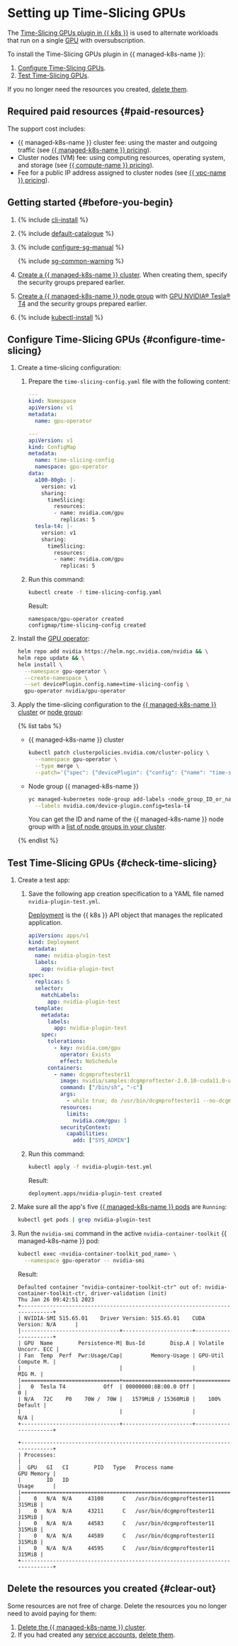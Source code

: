 # Setting up Time-Slicing GPUs


The [Time-Slicing GPUs plugin in {{ k8s }}](https://docs.nvidia.com/datacenter/cloud-native/gpu-operator/gpu-sharing.html) is used to alternate workloads that run on a single [GPU](../../compute/concepts/gpus.md) with oversubscription.

To install the Time-Slicing GPUs plugin in {{ managed-k8s-name }}:

1. [Configure Time-Slicing GPUs](#configure-time-slicing).
1. [Test Time-Slicing GPUs](#check-time-slicing).

If you no longer need the resources you created, [delete them](#clear-out).


## Required paid resources {#paid-resources}

The support cost includes:

* {{ managed-k8s-name }} cluster fee: using the master and outgoing traffic (see [{{ managed-k8s-name }} pricing](../../managed-kubernetes/pricing.md)).
* Cluster nodes (VM) fee: using computing resources, operating system, and storage (see [{{ compute-name }} pricing](../../compute/pricing.md)).
* Fee for a public IP address assigned to cluster nodes (see [{{ vpc-name }} pricing](../../vpc/pricing.md#prices-public-ip)).


## Getting started {#before-you-begin}

1. {% include [cli-install](../../_includes/cli-install.md) %}

1. {% include [default-catalogue](../../_includes/default-catalogue.md) %}

1. {% include [configure-sg-manual](../../_includes/managed-kubernetes/security-groups/configure-sg-manual-lvl3.md) %}

    {% include [sg-common-warning](../../_includes/managed-kubernetes/security-groups/sg-common-warning.md) %}

1. [Create a {{ managed-k8s-name }} cluster](../../managed-kubernetes/operations/kubernetes-cluster/kubernetes-cluster-create.md). When creating them, specify the security groups prepared earlier.

1. [Create a {{ managed-k8s-name }} node group](../../managed-kubernetes/operations/node-group/node-group-create.md) with [GPU NVIDIA® Tesla® T4](../../compute/concepts/gpus.md#tesla-t4) and the security groups prepared earlier.

1. {% include [kubectl-install](../../_includes/managed-kubernetes/kubectl-install.md) %}

## Configure Time-Slicing GPUs {#configure-time-slicing}

1. Create a time-slicing configuration:
   1. Prepare the `time-slicing-config.yaml` file with the following content:

      ```yaml
      ---
      kind: Namespace
      apiVersion: v1
      metadata:
        name: gpu-operator

      ---
      apiVersion: v1
      kind: ConfigMap
      metadata:
        name: time-slicing-config
        namespace: gpu-operator
      data:
        a100-80gb: |-
          version: v1
          sharing:
            timeSlicing:
              resources:
              - name: nvidia.com/gpu
                replicas: 5
        tesla-t4: |-
          version: v1
          sharing:
            timeSlicing:
              resources:
              - name: nvidia.com/gpu
                replicas: 5
      ```

   1. Run this command:

      ```bash
      kubectl create -f time-slicing-config.yaml
      ```

      Result:

      ```text
      namespace/gpu-operator created
      configmap/time-slicing-config created
      ```

1. Install the [GPU operator](https://docs.nvidia.com/datacenter/cloud-native/gpu-operator/overview.html):

   ```bash
   helm repo add nvidia https://helm.ngc.nvidia.com/nvidia && \
   helm repo update && \
   helm install \
     --namespace gpu-operator \
     --create-namespace \
     --set devicePlugin.config.name=time-slicing-config \
     gpu-operator nvidia/gpu-operator
   ```

1. Apply the time-slicing configuration to the [{{ managed-k8s-name }} cluster](../../managed-kubernetes/concepts/index.md#kubernetes-cluster) or [node group](../../managed-kubernetes/concepts/index.md#node-group):

   {% list tabs %}

   - {{ managed-k8s-name }} cluster

     ```bash
     kubectl patch clusterpolicies.nvidia.com/cluster-policy \
       --namespace gpu-operator \
       --type merge \
       --patch='{"spec": {"devicePlugin": {"config": {"name": "time-slicing-config", "default": "tesla-t4"}}}}'
     ```

   - Node group {{ managed-k8s-name }}

     ```bash
     yc managed-kubernetes node-group add-labels <node_group_ID_or_name> \
       --labels nvidia.com/device-plugin.config=tesla-t4
     ```

     You can get the ID and name of the {{ managed-k8s-name }} node group with a [list of node groups in your cluster](../../managed-kubernetes/operations/node-group/node-group-list.md#list).

   {% endlist %}

## Test Time-Slicing GPUs {#check-time-slicing}

1. Create a test app:
   1. Save the following app creation specification to a YAML file named `nvidia-plugin-test.yml`.

      [Deployment](https://kubernetes.io/docs/concepts/workloads/controllers/deployment/) is the {{ k8s }} API object that manages the replicated application.

      ```yaml
      apiVersion: apps/v1
      kind: Deployment
      metadata:
        name: nvidia-plugin-test
        labels:
          app: nvidia-plugin-test
      spec:
        replicas: 5
        selector:
          matchLabels:
            app: nvidia-plugin-test
        template:
          metadata:
            labels:
              app: nvidia-plugin-test
          spec:
            tolerations:
              - key: nvidia.com/gpu
                operator: Exists
                effect: NoSchedule
            containers:
              - name: dcgmproftester11
                image: nvidia/samples:dcgmproftester-2.0.10-cuda11.0-ubuntu18.04
                command: ["/bin/sh", "-c"]
                args:
                  - while true; do /usr/bin/dcgmproftester11 --no-dcgm-validation -t 1004 -d 300; sleep 30; done
                resources:
                  limits:
                    nvidia.com/gpu: 1
                securityContext:
                  capabilities:
                    add: ["SYS_ADMIN"]
      ```

   1. Run this command:

      ```bash
      kubectl apply -f nvidia-plugin-test.yml
      ```

      Result:

      ```text
      deployment.apps/nvidia-plugin-test created
      ```

1. Make sure all the app's five [{{ managed-k8s-name }} pods](../../managed-kubernetes/concepts/index.md#pod) are `Running`:

   ```bash
   kubectl get pods | grep nvidia-plugin-test
   ```

1. Run the `nvidia-smi` command in the active `nvidia-container-toolkit` {{ managed-k8s-name }} pod:

   ```bash
   kubectl exec <nvidia-container-toolkit_pod_name> \
     --namespace gpu-operator -- nvidia-smi
   ```

   Result:

   ```text
   Defaulted container "nvidia-container-toolkit-ctr" out of: nvidia-container-toolkit-ctr, driver-validation (init)
   Thu Jan 26 09:42:51 2023
   +-----------------------------------------------------------------------------+
   | NVIDIA-SMI 515.65.01    Driver Version: 515.65.01    CUDA Version: N/A      |
   |-------------------------------+----------------------+----------------------+
   | GPU  Name        Persistence-M| Bus-Id        Disp.A | Volatile Uncorr. ECC |
   | Fan  Temp  Perf  Pwr:Usage/Cap|         Memory-Usage | GPU-Util  Compute M. |
   |                               |                      |               MIG M. |
   |===============================+======================+======================|
   |   0  Tesla T4            Off  | 00000000:8B:00.0 Off |                    0 |
   | N/A   72C    P0    70W /  70W |   1579MiB / 15360MiB |    100%      Default |
   |                               |                      |                  N/A |
   +-------------------------------+----------------------+----------------------+

   +-----------------------------------------------------------------------------+
   | Processes:                                                                  |
   |  GPU   GI   CI        PID   Type   Process name                  GPU Memory |
   |        ID   ID                                                   Usage      |
   |=============================================================================|
   |    0   N/A  N/A     43108      C   /usr/bin/dcgmproftester11         315MiB |
   |    0   N/A  N/A     43211      C   /usr/bin/dcgmproftester11         315MiB |
   |    0   N/A  N/A     44583      C   /usr/bin/dcgmproftester11         315MiB |
   |    0   N/A  N/A     44589      C   /usr/bin/dcgmproftester11         315MiB |
   |    0   N/A  N/A     44595      C   /usr/bin/dcgmproftester11         315MiB |
   +-----------------------------------------------------------------------------+
   ```

## Delete the resources you created {#clear-out}

Some resources are not free of charge. Delete the resources you no longer need to avoid paying for them:
1. [Delete the {{ managed-k8s-name }} cluster](../../managed-kubernetes/operations/kubernetes-cluster/kubernetes-cluster-delete.md).
1. If you had created any [service accounts](../../iam/concepts/users/service-accounts.md), [delete them](../../iam/operations/sa/delete.md).
